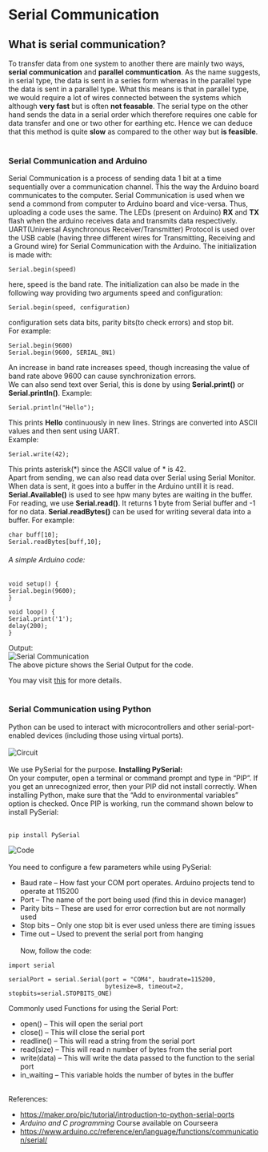 # Serial Communication
## What is serial communication?
To transfer data from one system to another there are mainly two ways, **serial communication** and **parallel communtication**. As the name suggests, in serial type, the data is sent in a series form whereas in the parallel type the data is sent in a parallel type. What this means is that in parallel type, we would require a lot of wires connected between the systems which although **very fast** but is often **not feasable**. The serial type on the other hand sends the data in a serial order which therefore requires one cable for data transfer and one or two other for earthing etc. Hence we can deduce that this method is quite **slow** as compared to the other way but **is feasible**.<br><br>
### Serial Communication and Arduino
Serial Communication is a process of sending data 1 bit at a time sequentially over a communication channel. This the way the Arduino board communicates to the computer. Serial Communication is used when we send a commond from computer to Arduino board and vice-versa. Thus, uploading a code uses the same. The LEDs (present on Arduino) **RX** and **TX** flash when the arduino receives data and transmits data respectively.<br>
UART(Universal Asynchronous Receiver/Transmitter) Protocol is used over the USB cable (having three different wires for Transmitting, Receiving and a Ground wire) for Serial Communication with the Arduino. The initialization is made with:<br>
~~~
Serial.begin(speed)
~~~
here, speed is the band rate. The initialization can also be made in the following way providing two arguments speed and configuration:<br>
~~~
Serial.begin(speed, configuration)
~~~
configuration sets data bits, parity bits(to check errors) and stop bit.<br>
For example:<br>
~~~
Serial.begin(9600)
Serial.begin(9600, SERIAL_8N1)
~~~

An increase in band rate increases speed, though increasing the value of band rate above 9600 can cause synchronization errors.<br>We can also send text over Serial, this is done by using **Serial.print()** or **Serial.println()**. Example:
~~~ 
Serial.println("Hello");
~~~
This prints **Hello** continuously in new lines. Strings are converted into ASCII values and then sent using UART.<br>
Example:
~~~
Serial.write(42);
~~~
This prints asterisk(\*) since the ASCII value of * is 42.<br>
Apart from sending, we can also read data over Serial using Serial Monitor. When data is sent, it goes into a buffer in the Arduino untill it is read. **Serial.Available()** is used to see hpw many bytes are waiting in the buffer. For reading, we use **Serial.read()**. It returns 1 byte from Serial buffer and -1 for no data. **Serial.readBytes()** can be used for writing several data into a buffer. For example:
~~~
char buff[10];
Serial.readBytes[buff,10];
~~~
###### A simple Arduino code:<br>
~~~
void setup() {
Serial.begin(9600);
}

void loop() {
Serial.print('1');
delay(200);
}
~~~
Output:<br>
![Serial Communication](https://cdn.instructables.com/FOO/XDSD/J7JMSYT1/FOOXDSDJ7JMSYT1.LARGE.jpg?auto=webp&frame=1&fit=bounds)<br>
The above picture shows the Serial Output for the code.<br>

You may visit 
[this](https://www.arduino.cc/reference/en/language/functions/communication/serial/)
for more details.<br><br>
### Serial Communication using Python
Python can be used to interact with microcontrollers and other serial-port-enabled devices (including those using virtual ports). <br><br>
![Circuit](https://maker.pro/storage/3ZalKvD/3ZalKvDI6JPuLpMCvWxz2oBSmXKVYf7QkYM8gOTB.jpeg)
<br><br>We use PySerial for the purpose. **Installing PySerial:**<br>
On your computer, open a terminal or command prompt and type in “PIP”. If you get an unrecognized error, then your PIP did not install correctly. When installing Python, make sure that the “Add to environmental variables” option is checked. Once PIP is working, run the command shown below to install PySerial:<br><br>
~~~
pip install PySerial
~~~
![Code](https://maker.pro/storage/GUHsXPu/GUHsXPuNUHsokHAOP5zJtPiLlj99w8WUhPWOuhu3.jpeg)<br><br>
You need to configure a few parameters while using PySerial:<br>
* Baud rate – How fast your COM port operates. Arduino projects tend to operate at 115200
* Port – The name of the port being used (find this in device manager)
* Parity bits – These are used for error correction but are not normally used
* Stop bits – Only one stop bit is ever used unless there are timing issues
* Time out – Used to prevent the serial port from hanging<br><br>
Now, follow the code:<br>
~~~
import serial

serialPort = serial.Serial(port = "COM4", baudrate=115200,
                           bytesize=8, timeout=2, stopbits=serial.STOPBITS_ONE)
~~~
Commonly used Functions for using the Serial Port:
* open() – This will open the serial port
* close() – This will close the serial port
* readline() – This will read a string from the serial port
* read(size) – This will read n number of bytes from the serial port
* write(data) – This will write the data passed to the function to the serial port
* in_waiting – This variable holds the number of bytes in the buffer<br><br>

References:<br>
* https://maker.pro/pic/tutorial/introduction-to-python-serial-ports
* *Arduino and C programming* Course available on Courseera
* https://www.arduino.cc/reference/en/language/functions/communication/serial/
